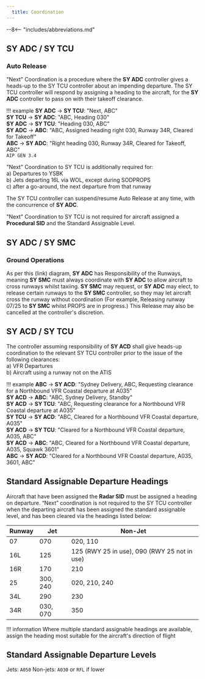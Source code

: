 ```yaml
---
  title: Coordination
---
```


--8<-- "includes/abbreviations.md"

## SY ADC / SY TCU
### Auto Release

"Next" Coordination is a procedure where the **SY ADC** controller gives a heads-up to the SY TCU controller about an impending departure. The SY TCU controller will respond by assigning a heading to the aircraft, for the **SY ADC** controller to pass on with their takeoff clearance.

!!! example
    **SY ADC** -> **SY TCU**: "Next, ABC"  
    **SY TCU** -> **SY ADC**: "ABC, Heading 030"  
    **SY ADC** -> **SY TCU**: "Heading 030, ABC"  
    **SY ADC** -> **ABC**: "ABC, Assigned heading right 030, Runway 34R, Cleared for Takeoff"  
    **ABC** -> **SY ADC**: "Right heading 030, Runway 34R, Cleared for Takeoff, ABC"  
    `AIP GEN 3.4`

"Next" Coordination to SY TCU is additionally required for:  
    a) Departures to YSBK  
    b) Jets departing 16L via WOL, except during SODPROPS  
    c) after a go-around, the next departure from that runway

The SY TCU controller can suspend/resume Auto Release at any time, with the concurrence of **SY ADC**.

"Next" Coordination to SY TCU is not required for aircraft assigned a **Procedural SID** and the Standard Assignable Level.

## SY ADC / SY SMC
### Ground Operations
As per this (link) diagram, **SY ADC** has Responsibility of the Runways, meaning **SY SMC** must always coordinate with **SY ADC** to allow aircraft to cross runways whilst taxiing. **SY SMC** may request, or **SY ADC** may elect, to release certain runways to the **SY SMC** controller, so they may let aircraft cross the runway without coordination (For example, Releasing runway 07/25 to **SY SMC** whilst PROPS are in progress.) This Release may also be cancelled at the controller's discretion.

## SY ACD / SY TCU
The controller assuming responsibility of **SY ACD** shall give heads-up coordination to the relevant SY TCU controller prior to the issue of the following clearances:  
a) VFR Departures  
b) Aircraft using a runway not on the ATIS

!!! example
    **ABC** -> **SY ACD**: "Sydney Delivery, ABC, Requesting clearance for a Northbound VFR Coastal departure at A035"  
    **SY ACD** -> **ABC**: "ABC, Sydney Delivery, Standby"  
    **SY ACD** -> **SY TCU**: "ABC, Requesting clearance for a Northbound VFR Coastal departure at A035"  
    **SY TCU** -> **SY ACD**: "ABC, Cleared for a Northbound VFR Coastal departure, A035"  
    **SY ACD** -> **SY TCU**: "Cleared for a Northbound VFR Coastal departure, A035, ABC"  
    **SY ACD** -> **ABC**: "ABC, Cleared for a Northbound VFR Coastal departure, A035, Squawk 3601"  
    **ABC** -> **SY ACD**: "Cleared for a Northbound VFR Coastal departure, A035, 3601, ABC"  

## Standard Assignable Departure Headings

Aircraft that have been assigned the **Radar SID** must be assigned a heading on departure. “Next” coordination is not required to the SY TCU controller when the departing aircraft has been assigned the standard assignable level, and has been cleared via the headings listed below:

| Runway | Jet | Non-Jet 
| ----------------- | -------------- | ---------------- |
| 07                | 070         | 020, 110       |
| 16L                | 125          | 125 (RWY 25 in use), 090 (RWY 25 not in use) |
| 16R               | 170         | 210         |
| 25                | 300, 240          | 020, 210, 240 |
| 34L                | 290          | 230 |
| 34R                | 030, 070          | 350 |

!!! information
    Where multiple standard assignable headings are available, assign the heading most suitable for the aircraft's direction of flight

## Standard Assignable Departure Levels

Jets: `A050`
Non-jets: `A030` or `RFL` if lower